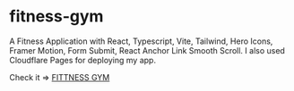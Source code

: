 # fitness-gym
A Fitness Application with React, Typescript, Vite, Tailwind, Hero Icons, Framer Motion, Form Submit, React Anchor Link Smooth Scroll.  I also used Cloudflare Pages for deploying my app.

Check it => <a href="https://39d20253.fitness-gym-c6f.pages.dev/">FITTNESS GYM</a>
